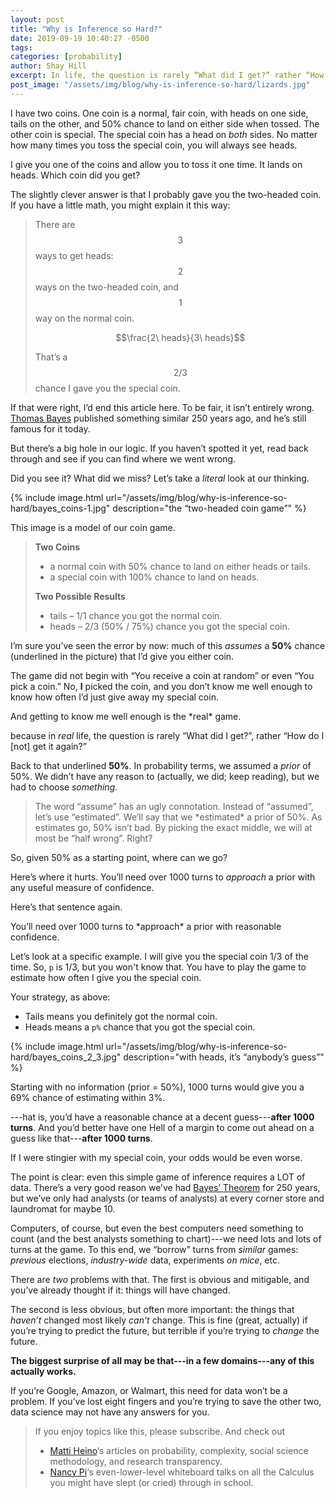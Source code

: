 ```yaml
---
layout: post
title: "Why is Inference so Hard?"
date: 2019-09-19 10:40:27 -0500
tags:
categories: [probability]
author: Shay Hill
excerpt: In life, the question is rarely “What did I get?” rather “How do I [not] get it again?”
post_image: "/assets/img/blog/why-is-inference-so-hard/lizards.jpg"
---
```


I have two coins. One coin is a normal, fair coin, with heads on one side, tails on the other, and 50% chance to land on either side when tossed.
The other coin is special. The special coin has a head on *both* sides. No matter how many times you toss the special coin, you will always see heads.

I give you one of the coins and allow you to toss it one time. It lands on heads. Which coin did you get?

The slightly clever answer is that I probably gave you the two-headed coin. If you have a little math, you might explain it this way:

> There are $$3$$ ways to get heads: $$2$$ ways on the two-headed coin, and $$1$$ way on the normal coin.
>
> $$\frac{2\ heads}{3\ heads}$$
>
> That’s a $$2/3$$ chance I gave you the special coin.


If that were right, I’d end this article here. To be fair, it isn’t entirely wrong. [Thomas Bayes](https://en.wikipedia.org/wiki/Thomas_Bayes) published something similar 250 years ago, and he’s still famous for it today.

But there’s a big hole in our logic. If you haven’t spotted it yet, read back through and see if you can find where we went wrong.

Did you see it? What did we miss? Let’s take a *literal* look at our thinking.

{% include image.html url="/assets/img/blog/why-is-inference-so-hard/bayes_coins-1.jpg" description="the “two-headed coin game”" %}

This image is a model of our coin game.

> **Two Coins**
>
> * a normal coin with 50% chance to land on either heads or tails.
> * a special coin with 100% chance to land on heads.
>
> **Two Possible Results**
>
> * tails – 1/1 chance you got the normal coin.
> * heads – 2/3 (50% / 75%) chance you got the special coin.

I’m sure you’ve seen the error by now: much of this *assumes* a **50%** chance (underlined in the picture) that I’d give you either coin.

The game did not begin with “You receive a coin at random” or even “You pick a coin.” No, **I** picked the coin, and you don’t know me well enough to know how often I’d just give away my special coin.

<aside markdown="1">
And getting to know me well enough is the *real* game.
</aside>

because in *real* life, the question is rarely “What did I get?”, rather “How do I [not] get it again?”

Back to that underlined **50%**. In probability terms, we assumed a *prior* of 50%. We didn’t have any reason to (actually, we did; keep reading), but we had to choose *something*.

<blockquote class="fourth-wall" markdown="1">
The word “assume” has an ugly connotation. Instead of “assumed”, let’s use “estimated”. We’ll say that we *estimated* a prior of 50%. As estimates go, 50% isn’t bad. By picking the exact middle, we will at most be “half wrong”. Right?
</blockquote>

So, given 50% as a starting point, where can we go?

Here’s where it hurts. You’ll need over 1000 turns to *approach* a prior with any useful measure of confidence.

Here’s that sentence again.

<aside markdown="1">
You’ll need over 1000 turns to *approach* a prior with reasonable confidence.
</aside>

Let’s look at a specific example. I will give you the special coin 1/3 of the time. So, `p` is 1/3, but you won't know that. You have to play the game to estimate how often I give you the special coin.

Your strategy, as above:

* Tails means you definitely got the normal coin.
* Heads means a `p%` chance that you got the special coin.

{% include image.html url="/assets/img/blog/why-is-inference-so-hard/bayes_coins_2_3.jpg" description="with heads, it’s “anybody’s guess”" %}

Starting with no information (prior = 50%), 1000 turns would give you a 69% chance of estimating within 3%.

---hat is, you’d have a reasonable chance at a decent guess---**after 1000 turns**. And you’d better have one Hell of a margin to come out ahead on a guess like that---**after 1000 turns**.

If I were stingier with my special coin, your odds would be even worse.

The point is clear: even this simple game of inference requires a LOT of data. There’s a very good reason we’ve had [Bayes’ Theorem](https://en.wikipedia.org/wiki/Thomas_Bayes#Bayes'_theorem) for 250 years, but we’ve only had analysts (or teams of analysts) at every corner store and laundromat for maybe 10.

Computers, of course, but even the best computers need something to count (and the best analysts something to chart)---we need lots and lots of turns at the game. To this end, we “borrow” turns from *similar* games: *previous* elections, *industry-wide* data, experiments *on mice*, etc.

There are *two* problems with that. The first is obvious and mitigable, and you’ve already thought if it: things will have changed.

The second is less obvious, but often more important: the things that *haven’t* changed most likely *can’t* change. This is fine (great, actually) if you’re trying to predict the future, but terrible if you’re trying to *change* the future.

**The biggest surprise of all may be that---in a few domains---any of this actually works.**

If you’re Google, Amazon, or Walmart, this need for data won’t be a problem. If you’ve lost eight fingers and you’re trying to save the other two, data science may not have any answers for you.

<blockquote class="explanation" markdown="1">
If you enjoy topics like this, please subscribe. And check out

* [Matti Heino](https://mattiheino.com/)‘s articles on probability, complexity, social science methodology, and research transparency.
* [Nancy Pi](https://www.youtube.com/channel/UCRGXV1QlxZ8aucmE45tRx8w)‘s even-lower-level whiteboard talks on all the Calculus you might have slept (or cried) through in school.

</blockquote>

